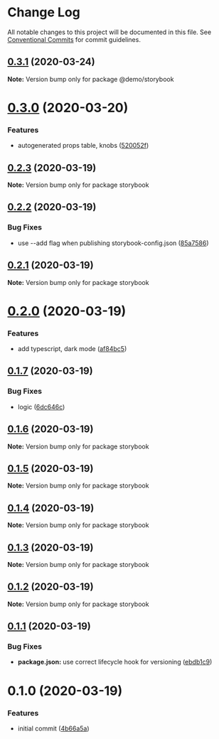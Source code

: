 # Change Log

All notable changes to this project will be documented in this file.
See [Conventional Commits](https://conventionalcommits.org) for commit guidelines.

## [0.3.1](https://github.com/petermikitsh/storybook-version-example/compare/v0.3.0...v0.3.1) (2020-03-24)

**Note:** Version bump only for package @demo/storybook





# [0.3.0](https://github.com/petermikitsh/storybook-version-example/compare/v0.2.3...v0.3.0) (2020-03-20)


### Features

* autogenerated props table, knobs ([520052f](https://github.com/petermikitsh/storybook-version-example/commit/520052fd1426fda9e135af747fce84de0d211870))





## [0.2.3](https://github.com/petermikitsh/storybook-version-example/compare/v0.2.2...v0.2.3) (2020-03-19)

**Note:** Version bump only for package storybook





## [0.2.2](https://github.com/petermikitsh/storybook-version-example/compare/v0.2.1...v0.2.2) (2020-03-19)


### Bug Fixes

* use --add flag when publishing storybook-config.json ([85a7586](https://github.com/petermikitsh/storybook-version-example/commit/85a758622a8ad8d4aa2bf6e22b423d51ac40cda2))





## [0.2.1](https://github.com/petermikitsh/storybook-version-example/compare/v0.2.0...v0.2.1) (2020-03-19)

**Note:** Version bump only for package storybook





# [0.2.0](https://github.com/petermikitsh/storybook-version-example/compare/v0.1.7...v0.2.0) (2020-03-19)


### Features

* add typescript, dark mode ([af84bc5](https://github.com/petermikitsh/storybook-version-example/commit/af84bc5185eef46e7e9a52aba367557f247e3776))





## [0.1.7](https://github.com/petermikitsh/storybook-version-example/compare/v0.1.6...v0.1.7) (2020-03-19)


### Bug Fixes

* logic ([6dc646c](https://github.com/petermikitsh/storybook-version-example/commit/6dc646c9330f2d94b30ad7eed0a9c952d51d5bec))





## [0.1.6](https://github.com/petermikitsh/storybook-version-example/compare/v0.1.5...v0.1.6) (2020-03-19)

**Note:** Version bump only for package storybook





## [0.1.5](https://github.com/petermikitsh/storybook-version-example/compare/v0.1.4...v0.1.5) (2020-03-19)

**Note:** Version bump only for package storybook





## [0.1.4](https://github.com/petermikitsh/storybook-version-example/compare/v0.1.3...v0.1.4) (2020-03-19)

**Note:** Version bump only for package storybook





## [0.1.3](https://github.com/petermikitsh/storybook-version-example/compare/v0.1.1...v0.1.3) (2020-03-19)

**Note:** Version bump only for package storybook





## [0.1.2](https://github.com/petermikitsh/storybook-version-example/compare/v0.1.1...v0.1.2) (2020-03-19)

**Note:** Version bump only for package storybook





## [0.1.1](https://github.com/petermikitsh/storybook-version-example/compare/v0.1.0...v0.1.1) (2020-03-19)


### Bug Fixes

* **package.json:** use correct lifecycle hook for versioning ([ebdb1c9](https://github.com/petermikitsh/storybook-version-example/commit/ebdb1c9c38c971ea714a42540234a3719634dd3d))





# 0.1.0 (2020-03-19)


### Features

* initial commit ([4b66a5a](https://github.com/petermikitsh/storybook-version-example/commit/4b66a5aec7147d31b625178d019f1317d6353e8e))
